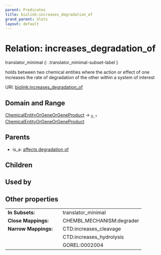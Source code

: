 ```yaml
---
parent: Predicates
title: biolink:increases_degradation_of
grand_parent: Slots
layout: default
---
```


# Relation: increases_degradation_of

translator_minimal
{: .translator_minimal-subset-label }


holds between two chemical entities where the action or effect of one increases the rate of degradation of the other within a system of interest

URI: [biolink:increases_degradation_of](https://w3id.org/biolink/vocab/increases_degradation_of)

## Domain and Range

[ChemicalEntityOrGeneOrGeneProduct](ChemicalEntityOrGeneOrGeneProduct.md) ->  <sub>0..\*</sub> [ChemicalEntityOrGeneOrGeneProduct](ChemicalEntityOrGeneOrGeneProduct.md)

## Parents

 *  is_a: [affects degradation of](affects_degradation_of.md)

## Children


## Used by


## Other properties

|  |  |  |
| --- | --- | --- |
| **In Subsets:** | | translator_minimal |
| **Close Mappings:** | | CHEMBL.MECHANISM:degrader |
| **Narrow Mappings:** | | CTD:increases_cleavage |
|  | | CTD:increases_hydrolysis |
|  | | GOREL:0002004 |


